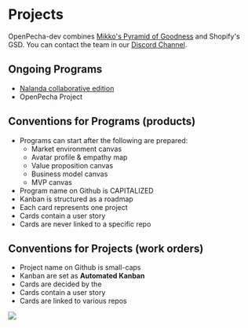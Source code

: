 # Projects

OpenPecha-dev combines [Mikko's Pyramid of Goodness](https://medium.com/art-technology/the-pyramid-of-goodness-for-research-and-development-organizations-78ffc28c131f) and Shopify's GSD. You can contact the team in our [Discord Channel](https://discord.gg/PrwMzqXm).

## Ongoing Programs

*   [Nalanda collaborative edition](https://github.com/orgs/OpenPecha-dev/projects/7)
*   OpenPecha Project

## Conventions for Programs (products) 

*   Programs can start after the following are prepared:
    *   Market environment canvas
    *   Avatar profile & empathy map
    *   Value proposition canvas
    *   Business model canvas
    *   MVP canvas
*   Program name on Github is CAPITALIZED
*   Kanban is structured as a roadmap
*   Each card represents one project
*   Cards contain a user story
*   Cards are never linked to a specific repo

## Conventions for Projects (work orders)

*   Project name on Github is small-caps
*   Kanban are set as **Automated Kanban**
*   Cards are decided by the 
*   Cards contain a user story
*   Cards are linked to various repos

![](https://user-images.githubusercontent.com/17675331/159492857-c905a84b-772b-4271-85f1-6d44babb62fc.png)
